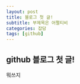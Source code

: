 ```yaml
---
layout: post
title: 블로그 첫 글!
subtitle: 부제목은 어쩔티비
categories: 잡담
tags: [github]
---
```



## github 블로그 첫 글!

뭐쓰지

